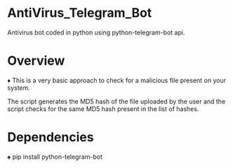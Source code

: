 # AntiVirus_Telegram_Bot
Antivirus bot coded in python using python-telegram-bot api.

# Overview
♦ This is a very basic approach to check for a malicious file present on your system.

  The script generates the MD5 hash of the file uploaded by the user and the script checks for the same MD5 hash present in the list of hashes.
  
  
# Dependencies
♠ pip install python-telegram-bot
